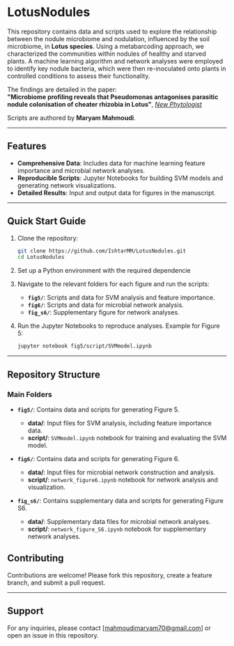 # LotusNodules

This repository contains data and scripts used to explore the relationship between the nodule microbiome and nodulation, influenced by the soil microbiome, in **Lotus species**. Using a metabarcoding approach, we characterized the communities within nodules of healthy and starved plants. A machine learning algorithm and network analyses were employed to identify key nodule bacteria, which were then re-inoculated onto plants in controlled conditions to assess their functionality.

The findings are detailed in the paper:  
**"Microbiome profiling reveals that Pseudomonas antagonises parasitic nodule colonisation of cheater rhizobia in Lotus"**, [*New Phytologist*](https://nph.onlinelibrary.wiley.com/doi/full/10.1111/nph.17988) 

Scripts are authored by **Maryam Mahmoudi**.

---

## Features
- **Comprehensive Data**: Includes data for machine learning feature importance and microbial network analyses.  
- **Reproducible Scripts**: Jupyter Notebooks for building SVM models and generating network visualizations.  
- **Detailed Results**: Input and output data for figures in the manuscript.

---

## Quick Start Guide

1. Clone the repository:  
   ```bash
   git clone https://github.com/IshtarMM/LotusNodules.git
   cd LotusNodules
   ```

2. Set up a Python environment with the required dependencie
   

3. Navigate to the relevant folders for each figure and run the scripts:
   - **`fig5/`**: Scripts and data for SVM analysis and feature importance.
   - **`fig6/`**: Scripts and data for microbial network analysis.
   - **`fig_s6/`**: Supplementary figure for network analyses.

4. Run the Jupyter Notebooks to reproduce analyses. Example for Figure 5:  
   ```bash
   jupyter notebook fig5/script/SVMmodel.ipynb
   ```

---

## Repository Structure

### Main Folders
- **`fig5/`**: Contains data and scripts for generating Figure 5.  
  - **data/**: Input files for SVM analysis, including feature importance data.  
  - **script/**: `SVMmodel.ipynb` notebook for training and evaluating the SVM model.

- **`fig6/`**: Contains data and scripts for generating Figure 6.  
  - **data/**: Input files for microbial network construction and analysis.  
  - **script/**: `network_figure6.ipynb` notebook for network analysis and visualization.

- **`fig_s6/`**: Contains supplementary data and scripts for generating Figure S6.  
  - **data/**: Supplementary data files for microbial network analyses.  
  - **script/**: `network_figure_S6.ipynb` notebook for supplementary network analyses.


## Contributing
Contributions are welcome! Please fork this repository, create a feature branch, and submit a pull request.

---

## Support
For any inquiries, please contact [mahmoudimaryam70@gmail.com] or open an issue in this repository.
```
